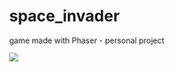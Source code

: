 # space_invader
game made with Phaser  - personal project

![](https://raw.githubusercontent.com/lean/phaser-es6-webpack/master/assets/images/phaser-es6-webpack.jpg)
